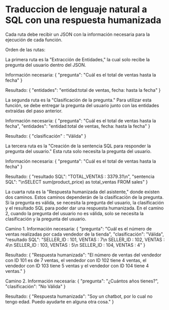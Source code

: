 # Traduccion de lenguaje natural a SQL con una respuesta humanizada


Cada ruta debe recibir un JSON con la información necesaria para la ejecución de cada función.

Orden de las rutas:

La primera ruta es la "Extracción de Entidades," la cual solo recibe la pregunta del usuario dentro del JSON.

Información necesaria:
{
  "pregunta": "Cuál es el total de ventas hasta la fecha"
}

Resultado:
{
 "entidades": "entidad:total de ventas, fecha: hasta la fecha"
}

La segunda ruta es la "Clasificación de la pregunta." Para utilizar esta función, se debe entregar la pregunta del usuario junto con las entidades extraídas del paso anterior.

Información necesaria:
{
  "pregunta": "Cuál es el total de ventas hasta la fecha",
  "entidades": "entidad:total de ventas, fecha: hasta la fecha"
}

Resultado:
{
  "clasificación" : "Válida"
}

La tercera ruta es la "Creación de la sentencia SQL para responder la pregunta del usuario." Esta ruta solo necesita la pregunta del usuario.

Información necesaria:
{
  "pregunta": "Cuál es el total de ventas hasta la fecha"
}
  
Resultado:
{
    "resultado SQL": "TOTAL_VENTAS : 3379.31\n",
    "sentencia SQL": "\nSELECT sum(product_price) as total_ventas FROM sales"
}

La cuarta ruta es la "Respuesta humanizada del asistente," donde existen dos caminos. Estos caminos dependerán de la clasificación de la pregunta. Si la pregunta es válida, se necesita la pregunta del usuario, la clasificación y el resultado SQL para poder dar una respuesta humanizada. En el camino 2, cuando la pregunta del usuario no es válida, solo se necesita la clasificación y la pregunta del usuario.

Camino 1.
Información necesaria:
{
  "pregunta": "Cuál es el número de ventas realizadas por cada vendedor de la tienda",
  "clasificación": "Válida",
  "resultado SQL": "SELLER_ID : 101,  VENTAS : 7\n SELLER_ID : 102,  VENTAS : 4\n SELLER_ID : 103,  VENTAS : 5\n SELLER_ID : 104,  VENTAS : 4"
}

Resultado:
{
  "Respuesta humanizada": "El número de ventas del vendedor con ID 101 es de 7 ventas, el vendedor con ID 102 tiene 4 ventas, el vendedor con ID 103 tiene 5 ventas y el vendedor con ID 104 tiene 4 ventas."
}

Camino 2.
Información necesaria:
{
  "pregunta": "¿Cuántos años tienes?",
  "clasificación": "No Válida"
}

Resultado:
{
    "Respuesta humanizada": "Soy un chatbot, por lo cual no tengo edad. Puedo ayudarte en alguna otra cosa."
}